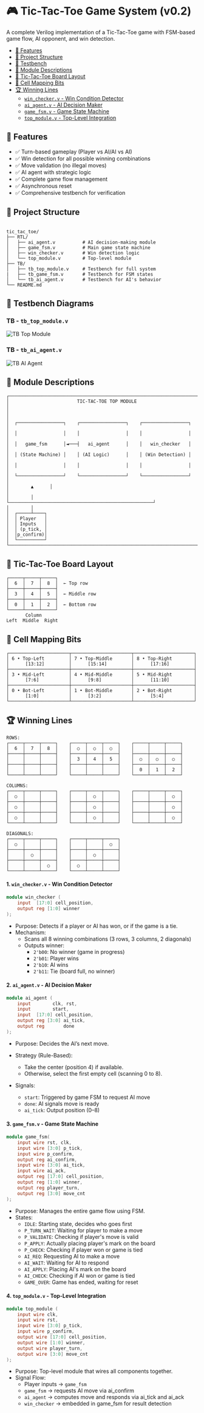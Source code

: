 # 🎮 Tic-Tac-Toe Game System (v0.2)

A complete Verilog implementation of a Tic-Tac-Toe game with FSM-based game flow, AI opponent, and win detection.

  - [🔧 Features](#-features)
  - [📂 Project Structure](#-project-structure)
  - [📝 Testbench](#-testbench-diagrams)
  - [🧩 Module Descriptions](#-module-descriptions)
  - [🎯 Tic-Tac-Toe Board Layout](#-tic-tac-toe-board-layout)
  - [🧪 Cell Mapping Bits](#-cell-mapping-bits)
  - [🏆 Winning Lines](#-winning-lines)
    - [`win_checker.v` - Win Condition Detector](#1-win_checkerv---win-condition-detector)
    - [`ai_agent.v` - AI Decision Maker](#2-ai_agentv---ai-decision-maker)
    - [`game_fsm.v` - Game State Machine](#3-game_fsmv---game-state-machine)
    - [`top_module.v` - Top-Level Integration](#4-top_modulev---top-level-integration)



## 🔧 Features

- ✅ Turn-based gameplay (Player vs AI/AI vs AI)
- ✅ Win detection for all possible winning combinations
- ✅ Move validation (no illegal moves)
- ✅ AI agent with strategic logic
- ✅ Complete game flow management
- ✅ Asynchronous reset
- ✅ Comprehensive testbench for verification

## 📂 Project Structure

```

tic_tac_toe/
├── RTL/
│   ├── ai_agent.v          # AI decision-making module
│   ├── game_fsm.v          # Main game state machine
│   ├── win_checker.v       # Win detection logic
│   └── top_module.v        # Top-level module
├── TB/
│   ├── tb_top_module.v     # Testbench for full system
|   ├── tb_game_fsm.v       # Testbench for FSM states
│   └── tb_ai_agent.v       # Testbench for AI's behavior
└── README.md

```
## 📝 Testbench Diagrams

### TB - `tb_top_module.v`
![TB Top Module](https://i.postimg.cc/vQjz8TGk/tb-top-module.png)

### TB - `tb_ai_agent.v`
![TB AI Agent](https://i.postimg.cc/RMqdzKxw/tb-ai-agent.png)

## 🧩 Module Descriptions
```
┌─────────────────────────────────────────────────────────────────────┐
│                         TIC-TAC-TOE TOP MODULE                      │
│                                                                     │
│  ┌─────────────────┐    ┌─────────────────┐    ┌─────────────────┐  │
│  │                 │    │                 │    │                 │  │
│  │   game_fsm      │◄───┤   ai_agent      │    │   win_checker   │  │
│  │ (State Machine) │    │ (AI Logic)      │    │ (Win Detection) │  │
│  │                 │    │                 │    │                 │  │
│  └─────────────────┘    └─────────────────┘    └─────────────────┘  │
│        ▲      │                                                     │
│        │      └─────────────────────────────────────────────────────┘
│        │
│  ┌─────┴────┐
│  │ Player   │
│  │ Inputs   │
│  │ (p_tick, │
│  │p_confirm)│
│  └──────────┘
└─────────────────────────────────────────────────────────────────────┘

```
## 🎯 Tic-Tac-Toe Board Layout
```
┌─────┬─────┬─────┐
│  6  │  7  │  8  │  ← Top row
├─────┼─────┼─────┤
│  3  │  4  │  5  │  ← Middle row  
├─────┼─────┼─────┤
│  0  │  1  │  2  │  ← Bottom row
└─────┴─────┴─────┘
       Column
Left  Middle  Right
```

## 🧪 Cell Mapping Bits
```
┌──────────────────────┬──────────────────────┬──────────────────────┐
│ 6 • Top-Left         │ 7 • Top-Middle       │ 8 • Top-Right        │
│      [13:12]         │      [15:14]         │      [17:16]         │
├──────────────────────┼──────────────────────┼──────────────────────┤
│ 3 • Mid-Left         │ 4 • Mid-Middle       │ 5 • Mid-Right        │
│      [7:6]           │      [9:8]           │      [11:10]         │
├──────────────────────┼──────────────────────┼──────────────────────┤
│ 0 • Bot-Left         │ 1 • Bot-Middle       │ 2 • Bot-Right        │
│      [1:0]           │      [3:2]           │      [5:4]           │
└──────────────────────┴──────────────────────┴──────────────────────┘
```

## 🏆 Winning Lines
```
ROWS:
┌─────┬─────┬─────┐    ┌─────┬─────┬─────┐    ┌─────┬─────┬─────┐
│  6  │  7  │  8  │    │  ○  │  ○  │  ○  │    │     │     │     │
├─────┼─────┼─────┤    ├─────┼─────┼─────┤    ├─────┼─────┼─────┤
│     │     │     │    │  3  │  4  │  5  │    │  ○  │  ○  │  ○  │
├─────┼─────┼─────┤    ├─────┼─────┼─────┤    ├─────┼─────┼─────┤
│     │     │     │    │     │     │     │    │  0  │  1  │  2  │
└─────┴─────┴─────┘    └─────┴─────┴─────┘    └─────┴─────┴─────┘

COLUMNS:
┌─────┬─────┬─────┐    ┌─────┬─────┬─────┐    ┌─────┬─────┬─────┐
│  ○  │     │     │    │     │  ○  │     │    │     │     │  ○  │
├─────┼─────┼─────┤    ├─────┼─────┼─────┤    ├─────┼─────┼─────┤
│  ○  │     │     │    │     │  ○  │     │    │     │     │  ○  │
├─────┼─────┼─────┤    ├─────┼─────┼─────┤    ├─────┼─────┼─────┤
│  ○  │     │     │    │     │  ○  │     │    │     │     │  ○  │
└─────┴─────┴─────┘    └─────┴─────┴─────┘    └─────┴─────┴─────┘

DIAGONALS:
┌─────┬─────┬─────┐    ┌─────┬─────┬─────┐
│  ○  │     │     │    │     │     │  ○  │
├─────┼─────┼─────┤    ├─────┼─────┼─────┤
│     │  ○  │     │    │     │  ○  │     │
├─────┼─────┼─────┤    ├─────┼─────┼─────┤
│     │     │  ○  │    │  ○  │     │     │
└─────┴─────┴─────┘    └─────┴─────┴─────┘
```
#### 1. `win_checker.v` - Win Condition Detector

```verilog
module win_checker (
    input  [17:0] cell_position,
    output reg [1:0] winner
);
```
- Purpose: Detects if a player or AI has won, or if the game is a tie.
- Mechanism:
    - Scans all 8 winning combinations (3 rows, 3 columns, 2 diagonals)
    - Outputs winner:
        - `2'b00`: No winner (game in progress)
        - `2'b01`: Player wins
        - `2'b10`: AI wins
        - `2'b11`: Tie (board full, no winner)

#### 2. `ai_agent.v` - AI Decision Maker
```verilog
module ai_agent (
    input        clk, rst,
    input        start,
    input  [17:0] cell_position,
    output reg [3:0] ai_tick,
    output reg       done
);
```
- Purpose: Decides the AI’s next move.
- Strategy (Rule-Based):
    - Take the center (position 4) if available.
    - Otherwise, select the first empty cell (scanning 0 to 8).

- Signals:
    - `start`: Triggered by game FSM to request AI move
    - `done`: AI signals move is ready
    - `ai_tick`: Output position (0–8)
     
     
#### 3. `game_fsm.v` - Game State Machine
```verilog
module game_fsm(
    input wire rst, clk,
    input wire [3:0] p_tick, 
    input wire p_confirm,
    output reg ai_confirm,
    input wire [3:0] ai_tick,
    input wire ai_ack,
    output reg [17:0] cell_position,
    output reg [1:0] winner,
    output reg player_turn,
    output reg [3:0] move_cnt
);
```
- Purpose: Manages the entire game flow using FSM.
- States:
    - `IDLE`: Starting state, decides who goes first
    - `P_TURN_WAIT`: Waiting for player to make a move
    - `P_VALIDATE`: Checking if player's move is valid
    - `P_APPLY`: Actually placing player's mark on the board
    - `P_CHECK`: Checking if player won or game is tied
    - `AI_REQ`: Requesting AI to make a move
    - `AI_WAIT`: Waiting for AI to respond
    - `AI_APPLY`: Placing AI's mark on the board
    - `AI_CHECK`: Checking if AI won or game is tied
    - `GAME_OVER`: Game has ended, waiting for reset
     
#### 4. `top_module.v` - Top-Level Integration
```verilog
module top_module (
    input wire clk,
    input wire rst,
    input wire [3:0] p_tick,
    input wire p_confirm,
    output wire [17:0] cell_position,
    output wire [1:0] winner,
    output wire player_turn,
    output wire [3:0] move_cnt
);
```
- Purpose: Top-level module that wires all components together.
- Signal Flow:
    - Player inputs → `game_fsm`
    - `game_fsm` → requests AI move via ai_confirm
    - `ai_agent` → computes move and responds via ai_tick and ai_ack
    - `win_checker` → embedded in game_fsm for result detection
     
